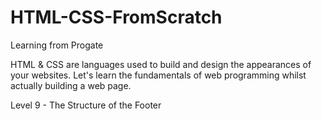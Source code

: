 # HTML-CSS-FromScratch
Learning from Progate

HTML & CSS are languages used to build and design the appearances of your websites.
Let's learn the fundamentals of web programming whilst actually building a web page.

Level 9 - The Structure of the Footer
